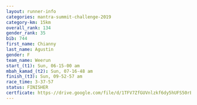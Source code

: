 ```yaml
---
layout: runner-info 
categories: mantra-summit-challenge-2019 
category-km: 15km 
overall_rank: 134
gender_rank: 35
bib: 744
first_name: Chianny
last_name: Agustin
gender: F
team_name: Weerun
start_(t1): Sun, 06-15-00 am
mbah_kamad_(t2): Sun, 07-16-48 am
finish_(t3): Sun, 09-52-57 am
race_time: 3-37-57
status: FINISHER
certficate: https-//drive.google.com/file/d/1TFV7ZfGUVnlzkf6dy5hUFS50rEin3G8J/view?usp=sharing
---
```

